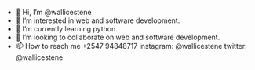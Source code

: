 - 👋 Hi, I’m @wallicestene
- 👀 I’m interested in web and software development.
- 🌱 I’m currently learning python.
- 💞️ I’m looking to collaborate on web and software development. 
- 📫 How to reach me +2547 94848717 instagram: @wallicestene
twitter: @wallicestene 

<!---
wallicestene/wallicestene is a ✨ special ✨ repository because its `README.md` (this file) appears on your GitHub profile.
You can click the Preview link to take a look at your changes.
--->
